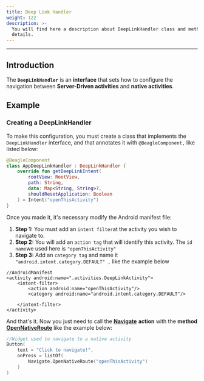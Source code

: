 ```yaml
---
title: Deep Link Handler
weight: 122
description: >-
  You will find here a description about DeepLinkHandler class and methods
  details.
---
```


---

## Introduction

The **`DeepLinkHandler`** is an **interface** that sets how to configure the navigation between **Server-Driven activities** and **native activities**. 

## Example

### Creating a DeepLinkHandler

To make this configuration, you must create a class that implements the `DeepLinkHandler` interface, and that annotates it with `@BeagleComponent,` like listed below:

```kotlin
@BeagleComponent
class AppDeepLinkHandler : DeepLinkHandler {
    override fun getDeepLinkIntent(
        rootView: RootView,
        path: String,
        data: Map<String, String>?,
        shouldResetApplication: Boolean
    ) = Intent("openThisActivity")
}
```

Once you made it, it's necessary modify the Android manifest file:

1. **Step 1:** You must add an `intent filter`at the activity you wish to navigate to.
2. **Step 2:** You will add an `action tag` that will identify this activity. The `id name`we used here is `"openThisActivity"`
3. **Step 3:** Add an `category tag` and name it `"android.intent.category.DEFAULT" ,` like the example below

```markup
//AndroidManifest
<activity android:name=".activities.DeepLinkActivity">
    <intent-filter>
        <action android:name="openThisActivity"/>
        <category android:name="android.intent.category.DEFAULT"/>

    </intent-filter>
</activity>
```

And that's it. Now you just need to call the [**Navigate**](../../../../api/actions/navigate/) **action** with the **method** [**OpenNativeRoute**](../../../../api/actions/navigate/opennativeroute) like the example below: 

```kotlin
//Widget used to navigate to a native activity
Button(
    text = "Click to navigate!",
    onPress = listOf(
        Navigate.OpenNativeRoute("openThisActivity")
    )
)
```
